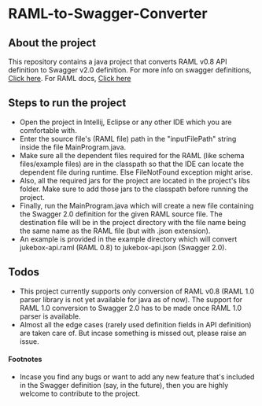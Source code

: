 # RAML-to-Swagger-Converter

## About the project
This repository contains a java project that converts RAML v0.8 API definition to Swagger v2.0 definition. 
For more info on swagger definitions, [Click here](https://swagger.io/docs/). For RAML docs, [Click here](https://github.com/raml-org/raml-spec/blob/master/versions/raml-08/raml-08.md)

## Steps to run the project
* Open the project in Intellij, Eclipse or any other IDE which you are comfortable with.
* Enter the source file's (RAML file) path in the "inputFilePath" string inside the file MainProgram.java.
* Make sure all the dependent files required for the RAML (like schema files/example files) are in the classpath so that the IDE can locate the dependent file during runtime. Else FileNotFound exception might arise.
* Also, all the required jars for the project are located in the project's libs folder. Make sure to add those jars to the classpath before running the project.
* Finally, run the MainProgram.java which will create a new file containing the Swagger 2.0 definition for the given RAML source file. The destination file will be in the project directory with the file name being the same name as the RAML file (but with .json extension).
* An example is provided in the example directory which will convert jukebox-api.raml (RAML 0.8) to jukebox-api.json (Swagger 2.0).

## Todos
* This project currently supports only conversion of RAML v0.8 (RAML 1.0 parser library is not yet available for java as of now). The support for RAML 1.0 conversion to Swagger 2.0 has to be made once RAML 1.0 parser is available.
* Almost all the edge cases (rarely used definition fields in API definition) are taken care of. But incase something is missed out, please raise an issue.

#### Footnotes
* Incase you find any bugs or want to add any new feature that's included in the Swagger definition (say, in the future), then you are highly welcome to contribute to the project.
